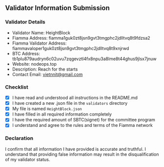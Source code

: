    ## Validator Information Submission

   ### Validator Details
   - Validator Name: HeightBlock
   - Fiamma Address: fiamma1guk0zt8jsn9gvt3tmgphc2jdlltvq8t9fdzsa2
   - Fiamma Validator Address: fiammavaloper1guk0zt8jsn9gvt3tmgphc2jdlltvq8t9xnjrwd
   - BTC Address: tb1plu879audryn6c02uvu7zqgevztl4fx8npu3a8lme8t44ghus9jlsx7jnuw
   - Website: nodeops.top
   - Description: Reach for the starts
   - Contact Email: vietnnit@gmail.com
   ### Checklist
   - [x] I have read and understood all instructions in the README.md
   - [x] I have created a new .json file in the `validators` directory
   - [x] My file is named `HeightBlock.json`
   - [x] I have filled in all required information completely
   - [x] I have the required amount of SBTC(signet) for the committee program
   - [x] I understand and agree to the rules and terms of the Fiamma network

   ### Declaration
   I confirm that all information I have provided is accurate and truthful. I understand that providing false information may result in the disqualification of my validator status.
